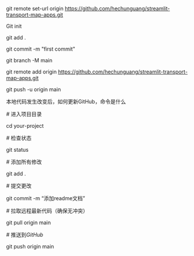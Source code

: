 git remote set-url origin https://github.com/hechunguang/streamlit-transport-map-apps.git

Git init

git add .

git commit -m "first commit"

git branch -M main

git remote add origin https://github.com/hechunguang/streamlit-transport-map-apps.git

git push -u origin main



本地代码发生改变后，如何更新GitHub，命令是什么

*#* 进入项目目录

cd your-project



*#* 检查状态

git status



*#* 添加所有修改

git add .



*#* 提交更改

git commit -m “添加readme文档”



*#* 拉取远程最新代码（确保无冲突）

git pull origin main



*#* 推送到*GitHub*

git push origin main

